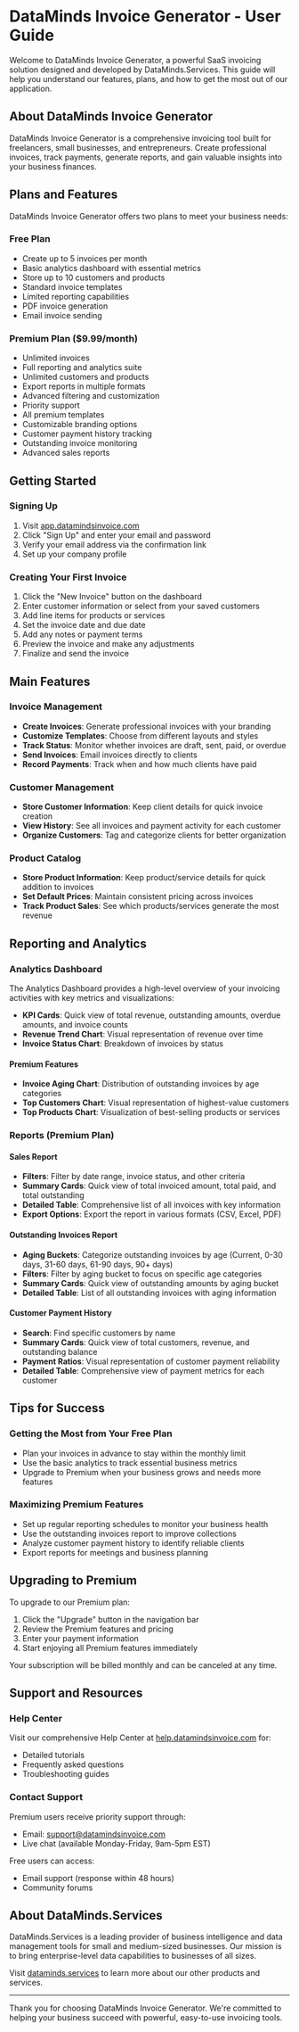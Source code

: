# DataMinds Invoice Generator - User Guide

Welcome to DataMinds Invoice Generator, a powerful SaaS invoicing solution designed and developed by DataMinds.Services. This guide will help you understand our features, plans, and how to get the most out of our application.

## About DataMinds Invoice Generator

DataMinds Invoice Generator is a comprehensive invoicing tool built for freelancers, small businesses, and entrepreneurs. Create professional invoices, track payments, generate reports, and gain valuable insights into your business finances.

## Plans and Features

DataMinds Invoice Generator offers two plans to meet your business needs:

### Free Plan
- Create up to 5 invoices per month
- Basic analytics dashboard with essential metrics
- Store up to 10 customers and products
- Standard invoice templates
- Limited reporting capabilities
- PDF invoice generation
- Email invoice sending

### Premium Plan ($9.99/month)
- Unlimited invoices
- Full reporting and analytics suite
- Unlimited customers and products
- Export reports in multiple formats
- Advanced filtering and customization
- Priority support
- All premium templates
- Customizable branding options
- Customer payment history tracking
- Outstanding invoice monitoring
- Advanced sales reports

## Getting Started

### Signing Up
1. Visit [app.datamindsinvoice.com](https://app.datamindsinvoice.com)
2. Click "Sign Up" and enter your email and password
3. Verify your email address via the confirmation link
4. Set up your company profile

### Creating Your First Invoice
1. Click the "New Invoice" button on the dashboard
2. Enter customer information or select from your saved customers
3. Add line items for products or services
4. Set the invoice date and due date
5. Add any notes or payment terms
6. Preview the invoice and make any adjustments
7. Finalize and send the invoice

## Main Features

### Invoice Management
- **Create Invoices**: Generate professional invoices with your branding
- **Customize Templates**: Choose from different layouts and styles
- **Track Status**: Monitor whether invoices are draft, sent, paid, or overdue
- **Send Invoices**: Email invoices directly to clients
- **Record Payments**: Track when and how much clients have paid

### Customer Management
- **Store Customer Information**: Keep client details for quick invoice creation
- **View History**: See all invoices and payment activity for each customer
- **Organize Customers**: Tag and categorize clients for better organization

### Product Catalog
- **Store Product Information**: Keep product/service details for quick addition to invoices
- **Set Default Prices**: Maintain consistent pricing across invoices
- **Track Product Sales**: See which products/services generate the most revenue

## Reporting and Analytics

### Analytics Dashboard
The Analytics Dashboard provides a high-level overview of your invoicing activities with key metrics and visualizations:

- **KPI Cards**: Quick view of total revenue, outstanding amounts, overdue amounts, and invoice counts
- **Revenue Trend Chart**: Visual representation of revenue over time
- **Invoice Status Chart**: Breakdown of invoices by status

#### Premium Features
- **Invoice Aging Chart**: Distribution of outstanding invoices by age categories
- **Top Customers Chart**: Visual representation of highest-value customers
- **Top Products Chart**: Visualization of best-selling products or services

### Reports (Premium Plan)

#### Sales Report
- **Filters**: Filter by date range, invoice status, and other criteria
- **Summary Cards**: Quick view of total invoiced amount, total paid, and total outstanding
- **Detailed Table**: Comprehensive list of all invoices with key information
- **Export Options**: Export the report in various formats (CSV, Excel, PDF)

#### Outstanding Invoices Report
- **Aging Buckets**: Categorize outstanding invoices by age (Current, 0-30 days, 31-60 days, 61-90 days, 90+ days)
- **Filters**: Filter by aging bucket to focus on specific age categories
- **Summary Cards**: Quick view of outstanding amounts by aging bucket
- **Detailed Table**: List of all outstanding invoices with aging information

#### Customer Payment History
- **Search**: Find specific customers by name
- **Summary Cards**: Quick view of total customers, revenue, and outstanding balance
- **Payment Ratios**: Visual representation of customer payment reliability
- **Detailed Table**: Comprehensive view of payment metrics for each customer

## Tips for Success

### Getting the Most from Your Free Plan
- Plan your invoices in advance to stay within the monthly limit
- Use the basic analytics to track essential business metrics
- Upgrade to Premium when your business grows and needs more features

### Maximizing Premium Features
- Set up regular reporting schedules to monitor your business health
- Use the outstanding invoices report to improve collections
- Analyze customer payment history to identify reliable clients
- Export reports for meetings and business planning

## Upgrading to Premium

To upgrade to our Premium plan:
1. Click the "Upgrade" button in the navigation bar
2. Review the Premium features and pricing
3. Enter your payment information
4. Start enjoying all Premium features immediately

Your subscription will be billed monthly and can be canceled at any time.

## Support and Resources

### Help Center
Visit our comprehensive Help Center at [help.datamindsinvoice.com](https://help.datamindsinvoice.com) for:
- Detailed tutorials
- Frequently asked questions
- Troubleshooting guides

### Contact Support
Premium users receive priority support through:
- Email: support@datamindsinvoice.com
- Live chat (available Monday-Friday, 9am-5pm EST)

Free users can access:
- Email support (response within 48 hours)
- Community forums

## About DataMinds.Services

DataMinds.Services is a leading provider of business intelligence and data management tools for small and medium-sized businesses. Our mission is to bring enterprise-level data capabilities to businesses of all sizes.

Visit [dataminds.services](https://dataminds.services) to learn more about our other products and services.

---

Thank you for choosing DataMinds Invoice Generator. We're committed to helping your business succeed with powerful, easy-to-use invoicing tools.
